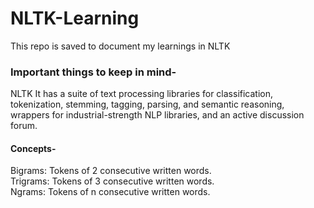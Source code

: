 # NLTK-Learning
This repo is saved to document my learnings in NLTK

### Important things to keep in mind-

NLTK It has a suite of text processing libraries for classification, tokenization, stemming, tagging, parsing, and semantic reasoning, wrappers for industrial-strength NLP libraries, and an active discussion forum. 
 
#### Concepts- 
Bigrams: Tokens of 2 consecutive written words.</br>
Trigrams: Tokens of 3 consecutive written words.</br>
Ngrams: Tokens of n consecutive written words. 

